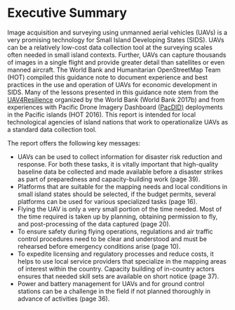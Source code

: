# Executive Summary

Image acquisition and surveying using unmanned aerial vehicles (UAVs) is a very promising technology for Small Island Developing States (SIDS). UAVs can be a relatively low-cost data collection tool at the surveying scales often needed in small island contexts. Further, UAVs can capture thousands of images in a single flight and provide greater detail than satellites or even manned aircraft. The World Bank and Humanitarian OpenStreetMap Team (HOT) compiled this guidance note to document experience and best practices in the use and operation of UAVs for economic development in SIDS. Many of the lessons presented in this guidance note stem from the [UAV4Resilience](http://blogs.worldbank.org/eastasiapacific/lessons-mapping-geeks-how-aerial-technology-helping-pacific-island-countries-recover-natural) organized by the World Bank (World Bank 2017b) and from experiences with Pacific Drone Imagery Dashboard ([PacDID](https://www.hotosm.org/updates/2016-08-15_improving_resilience_with_aerial_imagery)<span style="text-decoration:underline;">)</span> deployments in the Pacific islands (HOT 2016). This report is intended for local technological agencies of island nations that work to operationalize UAVs as a standard data collection tool. 

The report offers the following key messages:



*   UAVs can be used to collect information for disaster risk reduction and response. For both these tasks, it is vitally important that high-quality baseline data be collected and made available before a disaster strikes as part of preparedness and capacity-building work (page 39).
*   Platforms that are suitable for the mapping needs and local conditions in small island states should be selected, if the budget permits, several platforms can be used for various specialized tasks (page 16). 
*   Flying the UAV is only a very small portion of the time needed. Most of the time required is taken up by planning, obtaining permission to fly, and post-processing of the data captured (page 20).  
*   To ensure safety during flying operations, regulations and air traffic control procedures need to be clear and understood and must be rehearsed before emergency conditions arise (page 10). 
*   To expedite licensing and regulatory processes and reduce costs, it helps to use local service providers that specialize in the mapping areas of interest within the country. Capacity building of in-country actors ensures that needed skill sets are available on short notice (page 37).
*   Power and battery management for UAVs and for ground control stations can be a challenge in the field if not planned thoroughly in advance of activities (page 36). 